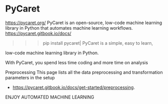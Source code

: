 # PyCaret
https://pycaret.org/
PyCaret is an open-source, low-code machine learning library in Python that automates machine learning workflows.
https://pycaret.gitbook.io/docs/ 


>>> pip install pycaret|
PyCaret is a simple, easy to learn, 

low-code machine learning library in Python.

With PyCaret, you spend less time coding and more time on analysis

Preprocessing
This page lists all the data preprocessing and transformation parameters in the setup 
- https://pycaret.gitbook.io/docs/get-started/preprocessing.


ENJOY AUTOMATED MACHINE LEARNING
